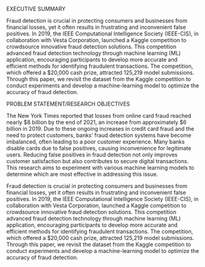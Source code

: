 EXECUTIVE SUMMARY

Fraud detection is crucial in protecting consumers and businesses from financial losses, yet it often results in frustrating and inconvenient false positives. 
In 2019, the IEEE Computational Intelligence Society (IEEE-CIS), in collaboration with Vesta Corporation, launched a Kaggle competition to crowdsource innovative 
fraud detection solutions. This competition advanced fraud detection technology through machine learning (ML) application, encouraging participants to develop more 
accurate and efficient methods for identifying fraudulent transactions. The competition, which offered a $20,000 cash prize, attracted 125,219 model submissions. 
Through this paper, we revisit the dataset from the Kaggle competition to conduct experiments and develop a machine-learning model to optimize the accuracy of fraud detection.












PROBLEM STATEMENT/RESEARCH OBJECTIVES

The New York Times reported that losses from online card fraud reached nearly $8 billion by the end of 2021, an increase from approximately $6 billion in 2019. Due to 
these ongoing increases in credit card fraud and the need to protect customers, banks’ fraud detection systems have become imbalanced, often leading to a poor customer experience.
Many banks disable cards due to false positives, causing inconvenience for legitimate users. Reducing false positives in fraud detection not only improves customer satisfaction but
also contributes to secure digital transactions. This research aims to experiment with various machine learning models to determine which are most effective in addressing this issue.

Fraud detection is crucial in protecting consumers and businesses from financial losses, yet it often results in frustrating and inconvenient false positives. 
In 2019, the IEEE Computational Intelligence Society (IEEE-CIS), in collaboration with Vesta Corporation, launched a Kaggle competition to crowdsource innovative fraud detection solutions. 
This competition advanced fraud detection technology through machine learning (ML) application, encouraging participants to develop more accurate and efficient methods for identifying
fraudulent transactions. The competition, which offered a $20,000 cash prize, attracted 125,219 model submissions. Through this paper, we revisit the dataset from the Kaggle competition 
to conduct experiments and develop a machine-learning model to optimize the accuracy of fraud detection.
